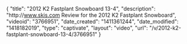 {
    "title": "2012 K2 Fastplant Snowboard 13-4",
    "description": "http:\/\/www.skis.com Review for the 2012 K2 Fastplant Snowboard",
    "videoid": "3766951",
    "date_created": "1411361244",
    "date_modified": "1418182019",
    "type": "captivate",
    "layout": "video",
    "url": "\/v\/2012-k2-fastplant-snowboard-13-4\/3766951"
}